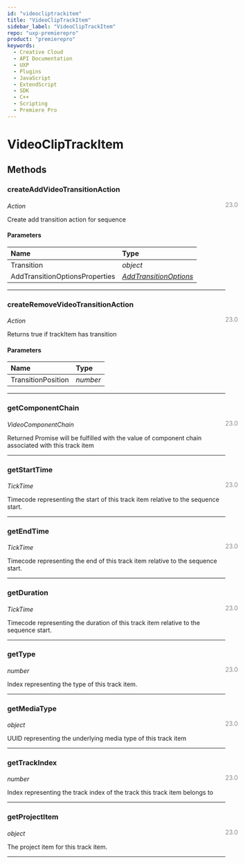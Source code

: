 ```yaml
---
id: "videocliptrackitem"
title: "VideoClipTrackItem"
sidebar_label: "VideoClipTrackItem"
repo: "uxp-premierepro"
product: "premierepro"
keywords:
  - Creative Cloud
  - API Documentation
  - UXP
  - Plugins
  - JavaScript
  - ExtendScript
  - SDK
  - C++
  - Scripting
  - Premiere Pro
---
```


# VideoClipTrackItem

## Methods

### createAddVideoTransitionAction

<span class="minversion" style="display: block; margin-bottom: -1em; margin-left: 36em; float:left; opacity:0.5;">23.0</span>

*Action*

Create add transition action for sequence

#### Parameters

| Name | Type |
| :------ | :------ |
| Transition | *object* |
| AddTransitionOptionsProperties | [*AddTransitionOptions*](/ppro_reference/classes/addtransitionoptions/) |

___

### createRemoveVideoTransitionAction

<span class="minversion" style="display: block; margin-bottom: -1em; margin-left: 36em; float:left; opacity:0.5;">23.0</span>

*Action*

Returns true if trackItem has transition

#### Parameters

| Name | Type |
| :------ | :------ |
| TransitionPosition | *number* |

___

### getComponentChain

<span class="minversion" style="display: block; margin-bottom: -1em; margin-left: 36em; float:left; opacity:0.5;">23.0</span>

*VideoComponentChain*

Returned Promise will be fulfilled with the value of component chain associated with this track item


___

### getStartTime

<span class="minversion" style="display: block; margin-bottom: -1em; margin-left: 36em; float:left; opacity:0.5;">23.0</span>

*TickTime*

Timecode representing the start of this track item relative to the sequence start.


___

### getEndTime

<span class="minversion" style="display: block; margin-bottom: -1em; margin-left: 36em; float:left; opacity:0.5;">23.0</span>

*TickTime*

Timecode representing the end of this track item relative to the sequence start.


___

### getDuration

<span class="minversion" style="display: block; margin-bottom: -1em; margin-left: 36em; float:left; opacity:0.5;">23.0</span>

*TickTime*

Timecode representing the duration of this track item relative to the sequence start.


___

### getType

<span class="minversion" style="display: block; margin-bottom: -1em; margin-left: 36em; float:left; opacity:0.5;">23.0</span>

*number*

Index representing the type of this track item.


___

### getMediaType

<span class="minversion" style="display: block; margin-bottom: -1em; margin-left: 36em; float:left; opacity:0.5;">23.0</span>

*object*

UUID representing the underlying media type of this track item


___

### getTrackIndex

<span class="minversion" style="display: block; margin-bottom: -1em; margin-left: 36em; float:left; opacity:0.5;">23.0</span>

*number*

Index representing the track index of the track this track item belongs to


___

### getProjectItem

<span class="minversion" style="display: block; margin-bottom: -1em; margin-left: 36em; float:left; opacity:0.5;">23.0</span>

*object*

The project item for this track item.


___
